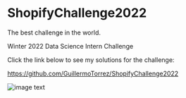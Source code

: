 # ShopifyChallenge2022

The best challenge in the world.

Winter 2022 Data Science Intern Challenge

Click the link below to see my solutions for the challenge:

https://github.com/GuillermoTorrez/ShopifyChallenge2022

![image text](https://cdn.shopify.com/shopifycloud/help/assets/sharing/share-image-generic-bd3ce342a910c2489b672b00e45c74b1b1548662c41448e456547fa5b6e0f585.png)


